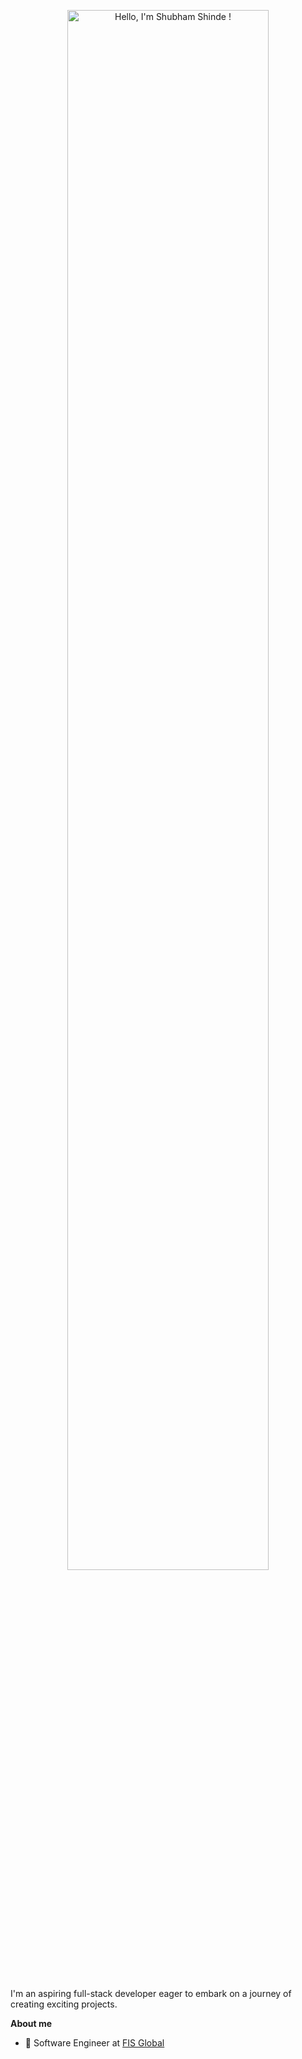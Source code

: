 
<p align="center"><a href="https://shinde.nl"><img width="80%" alt="Hello, I'm Shubham Shinde !" src="./assets/gh-readme-header.png" /></a></p>

<br />

I'm an aspiring full-stack developer eager to embark on a journey of creating exciting projects.

**About me**

- 💼 Software Engineer at [FIS Global](https://www.fisglobal.com/en)
